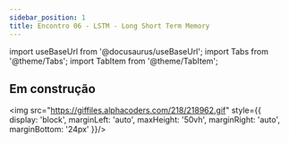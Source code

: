 ```yaml
---
sidebar_position: 1
title: Encontro 06 - LSTM - Long Short Term Memory
---
```


import useBaseUrl from '@docusaurus/useBaseUrl';
import Tabs from '@theme/Tabs';
import TabItem from '@theme/TabItem';

## Em construção

<img src="https://giffiles.alphacoders.com/218/218962.gif" style={{ display: 'block', marginLeft: 'auto', maxHeight: '50vh', marginRight: 'auto', marginBottom: '24px' }}/>


<!-- Ola pessoas!! Vamos ao longo deste encontro estudar sobre como podemos criar soluções de log e também como podemos consolidar alguns dos nossos conhecimentos com a construção de aplicativos móveis.

<img src="https://i.makeagif.com/media/10-09-2017/ueqF7b.gif" style={{ display: 'block', marginLeft: 'auto', maxHeight: '50vh', marginRight: 'auto', marginBottom: '24px' }}/>

Dentro deste encontro, temos como principais objetivos:
- Compreender como utilizar os logs nas aplicações;
- Implementar notificações locais;
- Adicionar as funcionalidades de sensores e outros recursos na nossa aplicação.

:::tip[Implementem!!]

Pessoal, acredito que já está bastante claro nessa altura do campeonato, mas é sempre bom reforçar: **implementem**! A prática é fundamental para a fixação do conteúdo e para a evolução de vocês como pessoas desenvolvedoras, engenheiras e arquitetas de solução.

::: -->